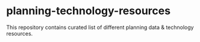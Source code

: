 # planning-technology-resources
This repository contains curated list of different planning data &amp; technology resources. 
